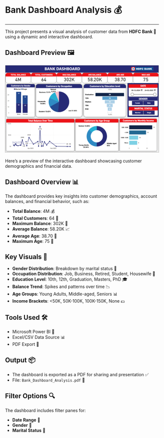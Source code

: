 # Bank Dashboard Analysis 💰
---
This project presents a visual analysis of customer data from **HDFC Bank 🏦** using a dynamic and interactive dashboard.

## Dashboard Preview 🖼️

![Bank Dashboard](images/Bank_Customer_Analysis.png)

Here’s a preview of the interactive dashboard showcasing customer demographics and financial data.

## Dashboard Overview 📊

The dashboard provides key insights into customer demographics, account balances, and financial behavior, such as:

- **Total Balance**: 4M 💰  
- **Total Customers**: 64 👥  
- **Maximum Balance**: 302K 🏦  
- **Average Balance**: 58.20K 📈  
- **Average Age**: 38.70 👶  
- **Maximum Age**: 75 👴  

## Key Visuals 📁

- **Gender Distribution**: Breakdown by marital status 🚻  
- **Occupation Distribution**: Job, Business, Retired, Student, Housewife 👔  
- **Education Level**: 10th, 12th, Graduation, Masters, PhD 🎓  
- **Balance Trend**: Spikes and patterns over time 📉  
- **Age Groups**: Young Adults, Middle-aged, Seniors 📊  
- **Income Brackets**: <50K, 50K-100K, 100K-150K, None 💵  

## Tools Used 🛠️

- Microsoft Power BI 🧩  
- Excel/CSV Data Source 📊  
- PDF Export 📄  

## Output 📦

- The dashboard is exported as a PDF for sharing and presentation ✅  
- File: `Bank_Dashboard_Analysis.pdf` 📂  

## Filter Options 🔍

The dashboard includes filter panes for:
- **Date Range** 📅  
- **Gender** 🚻  
- **Marital Status** 💍  


